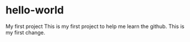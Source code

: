 # hello-world
My first project
This is my first project to help me learn the github. This is my first change. 
